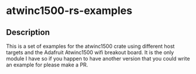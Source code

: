 # atwinc1500-rs-examples

## Description
This is a set of examples for the atwinc1500 crate using different host targets
and the Adafruit Atwinc1500 wifi breakout board. It is the only module I have
so if you happen to have another version that you could write an example for
please make a PR.
